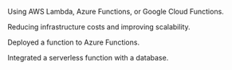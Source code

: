 Using AWS Lambda, Azure Functions, or Google Cloud Functions.

Reducing infrastructure costs and improving scalability.

Deployed a function to Azure Functions.

Integrated a serverless function with a database.